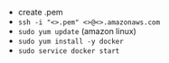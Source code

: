 - create .pem
- `ssh -i "<>.pem" <>@<>.amazonaws.com`
- `sudo yum update` (amazon linux)
- `sudo yum install -y docker`
- `sudo service docker start`